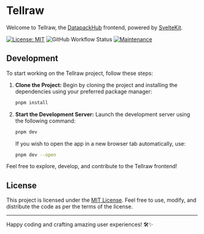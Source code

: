 # Tellraw

Welcome to Tellraw, the [DatapackHub](https://datapackhub.net) frontend, powered by [SvelteKit](https://kit.svelte.dev/).

[![License: MIT](https://img.shields.io/badge/License-MIT-blue.svg)](LICENSE)
![GitHub Workflow Status](https://img.shields.io/github/actions/workflow/status/Datapack-Hub/site/main.yml?branch=main)
[![Maintenance](https://img.shields.io/badge/Maintained%3F-yes-green.svg)](https://github.com/Datapack-Hub/site/graphs/commit-activity)

## Development

To start working on the Tellraw project, follow these steps:

1. **Clone the Project:** Begin by cloning the project and installing the dependencies using your preferred package manager:

    ```bash
    pnpm install
    ```

2. **Start the Development Server:** Launch the development server using the following command:

    ```bash
    pnpm dev
    ```

    If you wish to open the app in a new browser tab automatically, use:

    ```bash
    pnpm dev --open
    ```

Feel free to explore, develop, and contribute to the Tellraw frontend!

## License

This project is licensed under the [MIT License](LICENSE). Feel free to use, modify, and distribute the code as per the terms of the license.

---

Happy coding and crafting amazing user experiences! 🛠️✨
